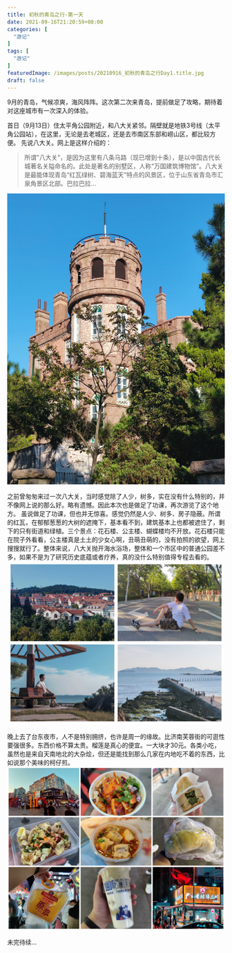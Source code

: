 ```yaml
---
title: 初秋的青岛之行-第一天
date: 2021-09-16T21:20:59+08:00
categories: [
  "游记"
]
tags: [
  "游记"
]
featuredImage: /images/posts/20210916_初秋的青岛之行Day1.title.jpg
draft: false
---
```


9月的青岛，气候凉爽，海风阵阵。这次第二次来青岛，提前做足了攻略，期待着对这座城市有一次深入的体验。

首日（9月13日）住太平角公园附近，和八大关紧邻。隔壁就是地铁3号线（太平角公园站），在这里，无论是去老城区，还是去市南区东部和崂山区，都比较方便。
先说八大关。网上是这样介绍的：
> 所谓"八大关"，是因为这里有八条马路（现已增到十条），是以中国古代长城著名关隘命名的。此处是著名的别墅区，人称“万国建筑博物馆”。八大关是最能体现青岛“红瓦绿树、碧海蓝天”特点的风景区，位于山东省青岛市汇泉角景区北部。巴拉巴拉...

![青岛花石楼](/images/posts/20210916_初秋的青岛之行Day1.花石楼.jpg)

之前曾匆匆来过一次八大关，当时感觉除了人少，树多，实在没有什么特别的，并不像网上说的那么好。略有遗憾。因此本次也是做足了功课，再次游览了这个地方。
虽说做足了功课，但也并无惊喜。感觉仍然是人少、树多、房子隐蔽。所谓的红瓦，在郁郁葱葱的大树的遮掩下，基本看不到，建筑基本上也都被遮住了，剩下的只有街道和绿植。三个景点：花石楼、公主楼、蝴蝶楼均不开放。花石楼只能在院子外看看，公主楼真是土土的少女心啊，丑萌丑萌的，没有拍照的欲望，网上搜搜就行了。整体来说，八大关抛开海水浴场，整体和一个市区中的普通公园差不多，如果不是为了研究历史底蕴或者疗养，真的没什么特别值得专程去看的。
![八大关周边](/images/posts/20210916_初秋的青岛之行Day1.八大关周边.png)

晚上去了台东夜市，人不是特别拥挤，也许是周一的缘故。比济南芙蓉街的可逛性要强很多。东西价格不算太贵。榴莲是真心的便宜。一大块才30元。各类小吃，虽然也是来自天南地北的大杂烩，但还是能找到那么几家在内地吃不着的东西，比如说那个美味的柯仔煎。
![八大关周边](/images/posts/20210916_初秋的青岛之行Day1.台东步行街.png)

未完待续...
